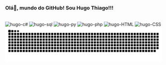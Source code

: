 ### Olá👋, mundo do GitHub! Sou **Hugo Thiago!!!**



  <div style="display: inline_block"><br>
    <img align="center"  height="30" width="40" src="https://cdn.jsdelivr.net/gh/devicons/devicon/icons/csharp/csharp-original.svg" alt="hugo-c#"/>
    <img align="center"  height="30" width="40" src="https://cdn.jsdelivr.net/gh/devicons/devicon/icons/mysql/mysql-original.svg" alt="hugo-sql"/>
    <img align="center"  height="30" width="40" src="https://cdn.jsdelivr.net/gh/devicons/devicon/icons/python/python-original.svg" alt="hugo-py"/>
    <img align="center"  height="30" width="40" src="https://cdn.jsdelivr.net/gh/devicons/devicon/icons/php/php-original.svg" alt="hugo-php"/>
    <img align="center"  height="30" width="40" src="https://cdn.jsdelivr.net/gh/devicons/devicon/icons/html5/html5-original.svg" alt="hugo-HTML"/>
    <img align="center"  height="30" width="40" src="https://cdn.jsdelivr.net/gh/devicons/devicon/icons/css3/css3-original.svg" alt="hugo-CSS"/>
  </div>


<picture>
  <source
    media="(prefers-color-scheme: dark)"
    srcset="
      https://raw.githubusercontent.com/platane/snk/output/github-contribution-grid-snake-dark.svg
    "
  />
  <source
    media="(prefers-color-scheme: light)"
    srcset="
      https://raw.githubusercontent.com/platane/snk/output/github-contribution-grid-snake.svg
    "
  />
  <img
    alt="github contribution grid snake animation"
    src="https://raw.githubusercontent.com/platane/snk/output/github-contribution-grid-snake.svg"
  />
</picture>


